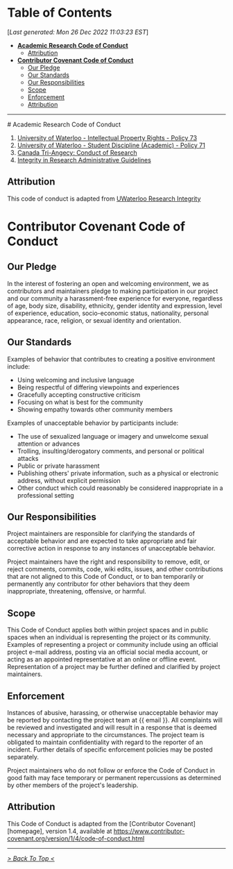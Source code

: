 <toc>

# Table of Contents
[*Last generated: Mon 26 Dec 2022 11:03:23 EST*]
- [**Academic Research Code of Conduct**](#Academic-Research-Code-of-Conduct)
  - [Attribution](#Attribution)
- [**Contributor Covenant Code of Conduct**](#Contributor-Covenant-Code-of-Conduct)
  - [Our Pledge](#Our-Pledge)
  - [Our Standards](#Our-Standards)
  - [Our Responsibilities](#Our-Responsibilities)
  - [Scope](#Scope)
  - [Enforcement](#Enforcement)
  - [Attribution](#Attribution)

---
</toc>
# Academic Research Code of Conduct

1. [University of Waterloo - Intellectual Property Rights - Policy 73](https://uwaterloo.ca/secretariat/policies-procedures-guidelines/policies/policy-73-intellectual-property-rights)
2. [University of Waterloo - Student Discipline (Academic) - Policy 71](https://uwaterloo.ca/secretariat/policies-procedures-guidelines/policy-71)
3. [Canada Tri-Angecy: Conduct of Research](https://rcr.ethics.gc.ca/eng/framework-cadre.html)
4. [Integrity in Research Administrative Guidelines](https://uwaterloo.ca/research/sites/ca.research/files/uploads/files/integrity_in_research_administrative_guidelines_2013.pdf)

## Attribution

This code of conduct is adapted from [UWaterloo Research Integrity](https://uwaterloo.ca/research/office-research-ethics/research-integrity/investigational-process)


# Contributor Covenant Code of Conduct

## Our Pledge

In the interest of fostering an open and welcoming environment, we as
contributors and maintainers pledge to making participation in our project and
our community a harassment-free experience for everyone, regardless of age, body
size, disability, ethnicity, gender identity and expression, level of experience,
education, socio-economic status, nationality, personal appearance, race,
religion, or sexual identity and orientation.

## Our Standards

Examples of behavior that contributes to creating a positive environment
include:

* Using welcoming and inclusive language
* Being respectful of differing viewpoints and experiences
* Gracefully accepting constructive criticism
* Focusing on what is best for the community
* Showing empathy towards other community members

Examples of unacceptable behavior by participants include:

* The use of sexualized language or imagery and unwelcome sexual attention or
  advances
* Trolling, insulting/derogatory comments, and personal or political attacks
* Public or private harassment
* Publishing others' private information, such as a physical or electronic
  address, without explicit permission
* Other conduct which could reasonably be considered inappropriate in a
  professional setting

## Our Responsibilities

Project maintainers are responsible for clarifying the standards of acceptable
behavior and are expected to take appropriate and fair corrective action in
response to any instances of unacceptable behavior.

Project maintainers have the right and responsibility to remove, edit, or
reject comments, commits, code, wiki edits, issues, and other contributions
that are not aligned to this Code of Conduct, or to ban temporarily or
permanently any contributor for other behaviors that they deem inappropriate,
threatening, offensive, or harmful.

## Scope

This Code of Conduct applies both within project spaces and in public spaces
when an individual is representing the project or its community. Examples of
representing a project or community include using an official project e-mail
address, posting via an official social media account, or acting as an appointed
representative at an online or offline event. Representation of a project may be
further defined and clarified by project maintainers.

## Enforcement

Instances of abusive, harassing, or otherwise unacceptable behavior may be
reported by contacting the project team at {{ email }}. All
complaints will be reviewed and investigated and will result in a response that
is deemed necessary and appropriate to the circumstances. The project team is
obligated to maintain confidentiality with regard to the reporter of an incident.
Further details of specific enforcement policies may be posted separately.

Project maintainers who do not follow or enforce the Code of Conduct in good
faith may face temporary or permanent repercussions as determined by other
members of the project's leadership.

## Attribution

This Code of Conduct is adapted from the [Contributor Covenant][homepage], version 1.4,
available at https://www.contributor-covenant.org/version/1/4/code-of-conduct.html


<eof>

---
[*> Back To Top <*](#Table-of-Contents)
</eof>